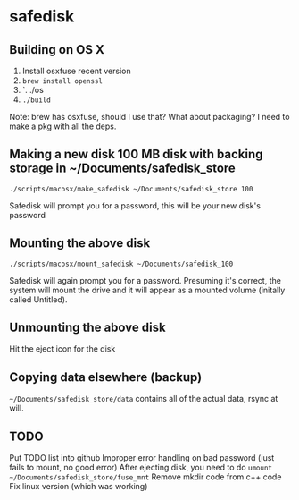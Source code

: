 safedisk
========

Building on OS X
--------
1) Install osxfuse recent version
2) `brew install openssl`
3) `. ./os
4) `./build`

Note: brew has osxfuse, should I use that?  What about packaging?  I need to make a pkg with all the deps.


Making a new disk 100 MB disk with backing storage in ~/Documents/safedisk_store
-----------------
`./scripts/macosx/make_safedisk ~/Documents/safedisk_store 100`

Safedisk will prompt you for a password, this will be your new disk's password

Mounting the above disk
----------------
`./scripts/macosx/mount_safedisk ~/Documents/safedisk_100`

Safedisk will again prompt you for a password.  Presuming it's correct, the system will mount the drive
and it will appear as a mounted volume (initally called Untitled).

Unmounting the above disk
------------------
Hit the eject icon for the disk

Copying data elsewhere (backup)
------------------
`~/Documents/safedisk_store/data` contains all of the actual data, rsync at will.

TODO
-------
Put TODO list into github
Improper error handling on bad password (just fails to mount, no good error)
After ejecting disk, you need to do 
`umount ~/Documents/safedisk_store/fuse_mnt`
Remove mkdir code from c++ code
Fix linux version (which was working)


